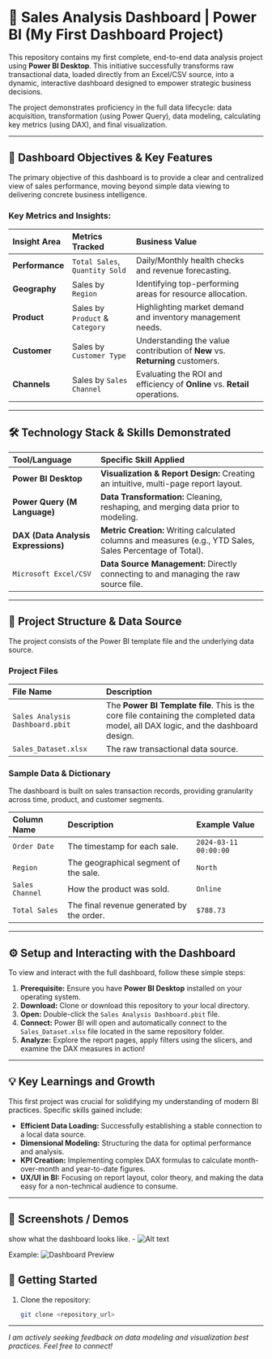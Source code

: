 # 🚀 Sales Analysis Dashboard | Power BI (My First Dashboard Project)

This repository contains my first complete, end-to-end data analysis project using **Power BI Desktop**. This initiative successfully transforms raw transactional data, loaded directly from an Excel/CSV source, into a dynamic, interactive dashboard designed to empower strategic business decisions.

The project demonstrates proficiency in the full data lifecycle: data acquisition, transformation (using Power Query), data modeling, calculating key metrics (using DAX), and final visualization.

---

## 🎯 Dashboard Objectives & Key Features

The primary objective of this dashboard is to provide a clear and centralized view of sales performance, moving beyond simple data viewing to delivering concrete business intelligence.

### Key Metrics and Insights:

| Insight Area | Metrics Tracked | Business Value |
| :--- | :--- | :--- |
| **Performance** | `Total Sales`, `Quantity Sold` | Daily/Monthly health checks and revenue forecasting. |
| **Geography** | Sales by `Region` | Identifying top-performing areas for resource allocation. |
| **Product** | Sales by `Product` & `Category` | Highlighting market demand and inventory management needs. |
| **Customer** | Sales by `Customer Type` | Understanding the value contribution of **New** vs. **Returning** customers. |
| **Channels** | Sales by `Sales Channel` | Evaluating the ROI and efficiency of **Online** vs. **Retail** operations. |

---

## 🛠️ Technology Stack & Skills Demonstrated

| Tool/Language | Specific Skill Applied |
| :--- | :--- |
| **Power BI Desktop** | **Visualization & Report Design:** Creating an intuitive, multi-page report layout. |
| **Power Query (M Language)** | **Data Transformation:** Cleaning, reshaping, and merging data prior to modeling. |
| **DAX (Data Analysis Expressions)** | **Metric Creation:** Writing calculated columns and measures (e.g., YTD Sales, Sales Percentage of Total). |
| `Microsoft Excel/CSV` | **Data Source Management:** Directly connecting to and managing the raw source file. |

---

## 📂 Project Structure & Data Source

The project consists of the Power BI template file and the underlying data source.

### Project Files

| File Name | Description |
| :--- | :--- |
| `Sales Analysis Dashboard.pbit` | The **Power BI Template file**. This is the core file containing the completed data model, all DAX logic, and the dashboard design. |
| `Sales_Dataset.xlsx` | The raw transactional data source. |

### Sample Data & Dictionary

The dashboard is built on sales transaction records, providing granularity across time, product, and customer segments.

| Column Name | Description | Example Value |
| :--- | :--- | :--- |
| `Order Date` | The timestamp for each sale. | `2024-03-11 00:00:00` |
| `Region` | The geographical segment of the sale. | `North` |
| `Sales Channel` | How the product was sold. | `Online` |
| `Total Sales` | The final revenue generated by the order. | `$788.73` |

---

## ⚙️ Setup and Interacting with the Dashboard

To view and interact with the full dashboard, follow these simple steps:

1.  **Prerequisite:** Ensure you have **Power BI Desktop** installed on your operating system.
2.  **Download:** Clone or download this repository to your local directory.
3.  **Open:** Double-click the `Sales Analysis Dashboard.pbit` file.
4.  **Connect:** Power BI will open and automatically connect to the `Sales_Dataset.xlsx` file located in the same repository folder.
5.  **Analyze:** Explore the report pages, apply filters using the slicers, and examine the DAX measures in action!

---

## 💡 Key Learnings and Growth

This first project was crucial for solidifying my understanding of modern BI practices. Specific skills gained include:

* **Efficient Data Loading:** Successfully establishing a stable connection to a local data source.
* **Dimensional Modeling:** Structuring the data for optimal performance and analysis.
* **KPI Creation:** Implementing complex DAX formulas to calculate month-over-month and year-to-date figures.
* **UX/UI in BI:** Focusing on report layout, color theory, and making the data easy for a non-technical audience to consume.

---

## 📸  Screenshots / Demos
 show what the dashboard looks like. - ![Alt text](https://github.com/username/repo/assets/image.png)

 Example: ![Dashboard Preview]()
 

## 🚀 Getting Started  
1. Clone the repository:  
   ```bash
   git clone <repository_url>

---
*I am actively seeking feedback on data modeling and visualization best practices. Feel free to connect!*

